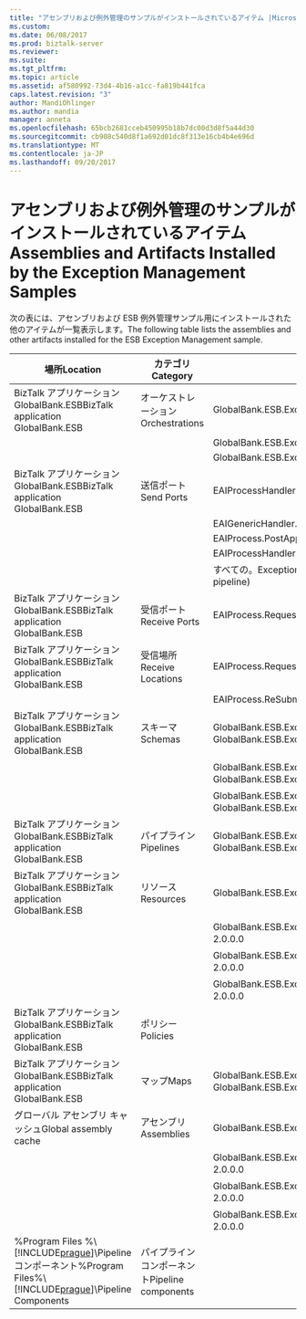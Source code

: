 ```yaml
---
title: "アセンブリおよび例外管理のサンプルがインストールされているアイテム |Microsoft ドキュメント"
ms.custom: 
ms.date: 06/08/2017
ms.prod: biztalk-server
ms.reviewer: 
ms.suite: 
ms.tgt_pltfrm: 
ms.topic: article
ms.assetid: af580992-73d4-4b16-a1cc-fa819b441fca
caps.latest.revision: "3"
author: MandiOhlinger
ms.author: mandia
manager: anneta
ms.openlocfilehash: 65bcb2681cceb450995b18b7dc00d3d8f5a44d30
ms.sourcegitcommit: cb908c540d8f1a692d01dc8f313e16cb4b4e696d
ms.translationtype: MT
ms.contentlocale: ja-JP
ms.lasthandoff: 09/20/2017
---
```

# <a name="assemblies-and-artifacts-installed-by-the-exception-management-samples"></a><span data-ttu-id="6e6ef-102">アセンブリおよび例外管理のサンプルがインストールされているアイテム</span><span class="sxs-lookup"><span data-stu-id="6e6ef-102">Assemblies and Artifacts Installed by the Exception Management Samples</span></span>
<span data-ttu-id="6e6ef-103">次の表には、アセンブリおよび ESB 例外管理サンプル用にインストールされた他のアイテムが一覧表示します。</span><span class="sxs-lookup"><span data-stu-id="6e6ef-103">The following table lists the assemblies and other artifacts installed for the ESB Exception Management sample.</span></span>  
  
|<span data-ttu-id="6e6ef-104">場所</span><span class="sxs-lookup"><span data-stu-id="6e6ef-104">Location</span></span>|<span data-ttu-id="6e6ef-105">カテゴリ</span><span class="sxs-lookup"><span data-stu-id="6e6ef-105">Category</span></span>|<span data-ttu-id="6e6ef-106">コンポーネントの名前とバージョン</span><span class="sxs-lookup"><span data-stu-id="6e6ef-106">Name and version of the component</span></span>|  
|--------------|--------------|---------------------------------------|  
|<span data-ttu-id="6e6ef-107">BizTalk アプリケーション GlobalBank.ESB</span><span class="sxs-lookup"><span data-stu-id="6e6ef-107">BizTalk application GlobalBank.ESB</span></span>|<span data-ttu-id="6e6ef-108">オーケストレーション</span><span class="sxs-lookup"><span data-stu-id="6e6ef-108">Orchestrations</span></span>|<span data-ttu-id="6e6ef-109">GlobalBank.ESB.ExceptionHandling.Processes.EAIProcess</span><span class="sxs-lookup"><span data-stu-id="6e6ef-109">GlobalBank.ESB.ExceptionHandling.Processes.EAIProcess</span></span>|  
|||<span data-ttu-id="6e6ef-110">GlobalBank.ESB.ExceptionHandling.Handlers.EAIGenericHandler</span><span class="sxs-lookup"><span data-stu-id="6e6ef-110">GlobalBank.ESB.ExceptionHandling.Handlers.EAIGenericHandler</span></span>|  
|||<span data-ttu-id="6e6ef-111">GlobalBank.ESB.ExceptionHandling.Handlers.EAIProcessHandler</span><span class="sxs-lookup"><span data-stu-id="6e6ef-111">GlobalBank.ESB.ExceptionHandling.Handlers.EAIProcessHandler</span></span>|  
|<span data-ttu-id="6e6ef-112">BizTalk アプリケーション GlobalBank.ESB</span><span class="sxs-lookup"><span data-stu-id="6e6ef-112">BizTalk application GlobalBank.ESB</span></span>|<span data-ttu-id="6e6ef-113">送信ポート</span><span class="sxs-lookup"><span data-stu-id="6e6ef-113">Send Ports</span></span>|<span data-ttu-id="6e6ef-114">EAIProcessHandler.RepairSubmit</span><span class="sxs-lookup"><span data-stu-id="6e6ef-114">EAIProcessHandler.RepairSubmit</span></span>|  
|||<span data-ttu-id="6e6ef-115">EAIGenericHandler.PostTmpMsg</span><span class="sxs-lookup"><span data-stu-id="6e6ef-115">EAIGenericHandler.PostTmpMsg</span></span>|  
|||<span data-ttu-id="6e6ef-116">EAIProcess.PostApproval</span><span class="sxs-lookup"><span data-stu-id="6e6ef-116">EAIProcess.PostApproval</span></span>|  
|||<span data-ttu-id="6e6ef-117">EAIProcessHandler.PostDecline</span><span class="sxs-lookup"><span data-stu-id="6e6ef-117">EAIProcessHandler.PostDecline</span></span>|  
|||<span data-ttu-id="6e6ef-118">すべての。Exceptions_FILE (GlobalFaultProcessor パイプラインを参照)</span><span class="sxs-lookup"><span data-stu-id="6e6ef-118">ALL.Exceptions_FILE (references the GlobalFaultProcessor pipeline)</span></span>|  
|<span data-ttu-id="6e6ef-119">BizTalk アプリケーション GlobalBank.ESB</span><span class="sxs-lookup"><span data-stu-id="6e6ef-119">BizTalk application GlobalBank.ESB</span></span>|<span data-ttu-id="6e6ef-120">受信ポート</span><span class="sxs-lookup"><span data-stu-id="6e6ef-120">Receive Ports</span></span>|<span data-ttu-id="6e6ef-121">EAIProcess.RequestPort</span><span class="sxs-lookup"><span data-stu-id="6e6ef-121">EAIProcess.RequestPort</span></span>|  
|<span data-ttu-id="6e6ef-122">BizTalk アプリケーション GlobalBank.ESB</span><span class="sxs-lookup"><span data-stu-id="6e6ef-122">BizTalk application GlobalBank.ESB</span></span>|<span data-ttu-id="6e6ef-123">受信場所</span><span class="sxs-lookup"><span data-stu-id="6e6ef-123">Receive Locations</span></span>|<span data-ttu-id="6e6ef-124">EAIProcess.RequestPort_FILE</span><span class="sxs-lookup"><span data-stu-id="6e6ef-124">EAIProcess.RequestPort_FILE</span></span>|  
|||<span data-ttu-id="6e6ef-125">EAIProcess.ReSubmit_HTTP</span><span class="sxs-lookup"><span data-stu-id="6e6ef-125">EAIProcess.ReSubmit_HTTP</span></span>|  
|<span data-ttu-id="6e6ef-126">BizTalk アプリケーション GlobalBank.ESB</span><span class="sxs-lookup"><span data-stu-id="6e6ef-126">BizTalk application GlobalBank.ESB</span></span>|<span data-ttu-id="6e6ef-127">スキーマ</span><span class="sxs-lookup"><span data-stu-id="6e6ef-127">Schemas</span></span>|<span data-ttu-id="6e6ef-128">GlobalBank.ESB.ExceptionHandling.Schemas.System_Properties バージョン 2.0.0.0 以降</span><span class="sxs-lookup"><span data-stu-id="6e6ef-128">GlobalBank.ESB.ExceptionHandling.Schemas.System_Properties Version 2.0.0.0</span></span>|  
|||<span data-ttu-id="6e6ef-129">GlobalBank.ESB.ExceptionHandling.Schemas.Request バージョン 2.0.0.0 以降</span><span class="sxs-lookup"><span data-stu-id="6e6ef-129">GlobalBank.ESB.ExceptionHandling.Schemas.Request Version 2.0.0.0</span></span>|  
|||<span data-ttu-id="6e6ef-130">GlobalBank.ESB.ExceptionHandling.Schemas.RequestDenied バージョン 2.0.0.0 以降</span><span class="sxs-lookup"><span data-stu-id="6e6ef-130">GlobalBank.ESB.ExceptionHandling.Schemas.RequestDenied Version 2.0.0.0</span></span>|  
|<span data-ttu-id="6e6ef-131">BizTalk アプリケーション GlobalBank.ESB</span><span class="sxs-lookup"><span data-stu-id="6e6ef-131">BizTalk application GlobalBank.ESB</span></span>|<span data-ttu-id="6e6ef-132">パイプライン</span><span class="sxs-lookup"><span data-stu-id="6e6ef-132">Pipelines</span></span>|<span data-ttu-id="6e6ef-133">GlobalBank.ESB.ExceptionHandling.Pipelines.GlobalFaultProcessor バージョン 2.0.0.0 以降</span><span class="sxs-lookup"><span data-stu-id="6e6ef-133">GlobalBank.ESB.ExceptionHandling.Pipelines.GlobalFaultProcessor Version 2.0.0.0</span></span>|  
|<span data-ttu-id="6e6ef-134">BizTalk アプリケーション GlobalBank.ESB</span><span class="sxs-lookup"><span data-stu-id="6e6ef-134">BizTalk application GlobalBank.ESB</span></span>|<span data-ttu-id="6e6ef-135">リソース</span><span class="sxs-lookup"><span data-stu-id="6e6ef-135">Resources</span></span>|<span data-ttu-id="6e6ef-136">GlobalBank.ESB.ExceptionHandling.Handlers バージョン 2.0.0.0 以降</span><span class="sxs-lookup"><span data-stu-id="6e6ef-136">GlobalBank.ESB.ExceptionHandling.Handlers Version 2.0.0.0</span></span>|  
|||<span data-ttu-id="6e6ef-137">GlobalBank.ESB.ExceptionHandling.Processes バージョン 2.0.0.0 以降</span><span class="sxs-lookup"><span data-stu-id="6e6ef-137">GlobalBank.ESB.ExceptionHandling.Processes Version 2.0.0.0</span></span>|  
|||<span data-ttu-id="6e6ef-138">GlobalBank.ESB.ExceptionHandling.Schemas バージョン 2.0.0.0 以降</span><span class="sxs-lookup"><span data-stu-id="6e6ef-138">GlobalBank.ESB.ExceptionHandling.Schemas Version 2.0.0.0</span></span>|  
|||<span data-ttu-id="6e6ef-139">GlobalBank.ESB.ExceptionHandling.Pipelines バージョン 2.0.0.0 以降</span><span class="sxs-lookup"><span data-stu-id="6e6ef-139">GlobalBank.ESB.ExceptionHandling.Pipelines Version 2.0.0.0</span></span>|  
|<span data-ttu-id="6e6ef-140">BizTalk アプリケーション GlobalBank.ESB</span><span class="sxs-lookup"><span data-stu-id="6e6ef-140">BizTalk application GlobalBank.ESB</span></span>|<span data-ttu-id="6e6ef-141">ポリシー</span><span class="sxs-lookup"><span data-stu-id="6e6ef-141">Policies</span></span>||  
|<span data-ttu-id="6e6ef-142">BizTalk アプリケーション GlobalBank.ESB</span><span class="sxs-lookup"><span data-stu-id="6e6ef-142">BizTalk application GlobalBank.ESB</span></span>|<span data-ttu-id="6e6ef-143">マップ</span><span class="sxs-lookup"><span data-stu-id="6e6ef-143">Maps</span></span>|<span data-ttu-id="6e6ef-144">GlobalBank.ESB.ExceptionHandling.Schemas.MapToReqDenied バージョン 2.0.0.0 以降</span><span class="sxs-lookup"><span data-stu-id="6e6ef-144">GlobalBank.ESB.ExceptionHandling.Schemas.MapToReqDenied Version 2.0.0.0</span></span>|  
|<span data-ttu-id="6e6ef-145">グローバル アセンブリ キャッシュ</span><span class="sxs-lookup"><span data-stu-id="6e6ef-145">Global assembly cache</span></span>|<span data-ttu-id="6e6ef-146">アセンブリ</span><span class="sxs-lookup"><span data-stu-id="6e6ef-146">Assemblies</span></span>|<span data-ttu-id="6e6ef-147">GlobalBank.ESB.ExceptionHandling.Handlers バージョン 2.0.0.0 以降</span><span class="sxs-lookup"><span data-stu-id="6e6ef-147">GlobalBank.ESB.ExceptionHandling.Handlers Version 2.0.0.0</span></span>|  
|||<span data-ttu-id="6e6ef-148">GlobalBank.ESB.ExceptionHandling.Processes バージョン 2.0.0.0 以降</span><span class="sxs-lookup"><span data-stu-id="6e6ef-148">GlobalBank.ESB.ExceptionHandling.Processes Version 2.0.0.0</span></span>|  
|||<span data-ttu-id="6e6ef-149">GlobalBank.ESB.ExceptionHandling.Schemas バージョン 2.0.0.0 以降</span><span class="sxs-lookup"><span data-stu-id="6e6ef-149">GlobalBank.ESB.ExceptionHandling.Schemas Version 2.0.0.0</span></span>|  
|||<span data-ttu-id="6e6ef-150">GlobalBank.ESB.ExceptionHandling.Pipelines バージョン 2.0.0.0 以降</span><span class="sxs-lookup"><span data-stu-id="6e6ef-150">GlobalBank.ESB.ExceptionHandling.Pipelines Version 2.0.0.0</span></span>|  
|<span data-ttu-id="6e6ef-151">%Program Files %\\[!INCLUDE[prague](../includes/prague-md.md)]\Pipeline コンポーネント</span><span class="sxs-lookup"><span data-stu-id="6e6ef-151">%Program Files%\\[!INCLUDE[prague](../includes/prague-md.md)]\Pipeline Components</span></span>|<span data-ttu-id="6e6ef-152">パイプライン コンポーネント</span><span class="sxs-lookup"><span data-stu-id="6e6ef-152">Pipeline components</span></span>||